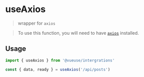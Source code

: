 # useAxios

> wrapper for `axios`

> To use this function, you will need to have [`axios`](https://github.com/axios/axios) installed.

## Usage

```ts
import { useAxios } from '@vueuse/intergrations'

const { data, ready } = useAxios('/api/posts')
```
